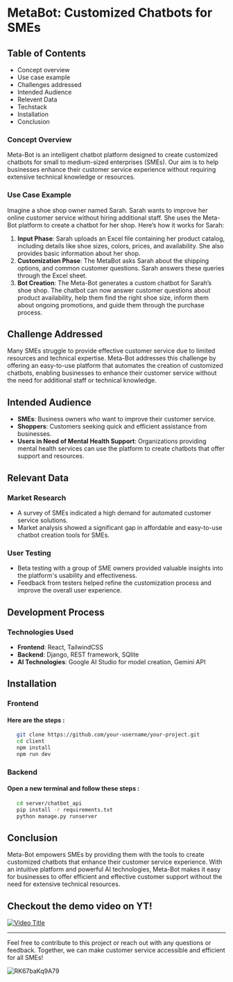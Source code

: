# MetaBot: Customized Chatbots for SMEs

## Table of Contents

- Concept overview
- Use case example
- Challenges addressed
- Intended Audience
- Relevent Data
- Techstack
- Installation
- Conclusion

### Concept Overview

Meta-Bot is an intelligent chatbot platform designed to create customized chatbots for small to medium-sized enterprises (SMEs). Our aim is to help businesses enhance their customer service experience without requiring extensive technical knowledge or resources.

### Use Case Example

Imagine a shoe shop owner named Sarah. Sarah wants to improve her online customer service without hiring additional staff. She uses the Meta-Bot platform to create a chatbot for her shop. Here’s how it works for Sarah:

1. **Input Phase**: Sarah uploads an Excel file containing her product catalog, including details like shoe sizes, colors, prices, and availability. She also provides basic information about her shop.
2. **Customization Phase**: The MetaBot asks Sarah about the shipping options, and common customer questions. Sarah answers these queries through the Excel sheet.
3. **Bot Creation**: The Meta-Bot generates a custom chatbot for Sarah’s shoe shop. The chatbot can now answer customer questions about product availability, help them find the right shoe size, inform them about ongoing promotions, and guide them through the purchase process.

## Challenge Addressed

Many SMEs struggle to provide effective customer service due to limited resources and technical expertise. Meta-Bot addresses this challenge by offering an easy-to-use platform that automates the creation of customized chatbots, enabling businesses to enhance their customer service without the need for additional staff or technical knowledge.

## Intended Audience

- **SMEs**: Business owners who want to improve their customer service.
- **Shoppers**: Customers seeking quick and efficient assistance from businesses.
- **Users in Need of Mental Health Support**: Organizations providing mental health services can use the platform to create chatbots that offer support and resources.

## Relevant Data

### Market Research

- A survey of SMEs indicated a high demand for automated customer service solutions.
- Market analysis showed a significant gap in affordable and easy-to-use chatbot creation tools for SMEs.

### User Testing

- Beta testing with a group of SME owners provided valuable insights into the platform's usability and effectiveness.
- Feedback from testers helped refine the customization process and improve the overall user experience.

## Development Process

### Technologies Used

- **Frontend**: React, TailwindCSS
- **Backend**: Django, REST framework, SQlite
- **AI Technologies**: Google AI Studio for model creation, Gemini API

## Installation
### Frontend
#### Here are the steps :
```bash
   git clone https://github.com/your-username/your-project.git
   cd client
   npm install
   npm run dev
```
### Backend
#### Open a new terminal and follow these steps :
```bash
   cd server/chatbot_api
   pip install -r requirements.txt
   python manage.py runserver
```
## Conclusion

Meta-Bot empowers SMEs by providing them with the tools to create customized chatbots that enhance their customer service experience. With an intuitive platform and powerful AI technologies, Meta-Bot makes it easy for businesses to offer efficient and effective customer support without the need for extensive technical resources.

## Checkout the demo video on YT!

[![Video Title](https://img.youtube.com/vi/6xJtuwT88gs/0.jpg)](https://www.youtube.com/watch?v=6xJtuwT88gs)

---


Feel free to contribute to this project or reach out with any questions or feedback. Together, we can make customer service accessible and efficient for all SMEs!

![RK67baKq9A79](https://github.com/user-attachments/assets/030a88cd-40f6-4f4e-b149-091ad0bfe158)


